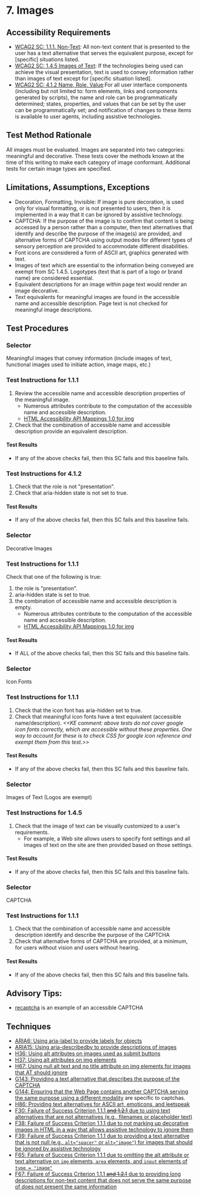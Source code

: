 # 7. Images

## Accessibility Requirements
* [WCAG2 SC: 1.1.1. Non-Text](https://www.w3.org/TR/UNDERSTANDING-WCAG20/text-equiv-all.html):  All non-text content that is presented to the user has a text alternative that serves the equivalent purpose, except for [specific] situations listed. 
* [WCAG2 SC: 1.4.5 Images of Text](https://www.w3.org/TR/UNDERSTANDING-WCAG20/visual-audio-contrast-text-presentation.html):  If the technologies being used can achieve the visual presentation, text is used to convey information rather than images of text except for [specific situation listed].
* [WCAG2 SC: 4.1.2 Name, Role, Value](https://www.w3.org/TR/UNDERSTANDING-WCAG20/ensure-compat-rsv.html):For all user interface components (including but not limited to: form elements, links and components generated by scripts), the name and role can be programmatically determined; states, properties, and values that can be set by the user can be programmatically set; and notification of changes to these items is available to user agents, including assistive technologies. 

## Test Method Rationale
All images must be evaluated. Images are separated into two categories: meaningful and decorative. These tests cover the methods known at the time of this writing to make each category of image conformant. Additional tests for certain image types are specified. 

## Limitations, Assumptions, Exceptions
  * Decoration, Formatting, Invisible: If image is pure decoration, is used only for visual formatting, or is not presented to users, then it is implemented in a way that it can be ignored by assistive technology.
 * CAPTCHA: If the purpose of the image is to confirm that content is being accessed by a person rather than a computer, then text alternatives that identify and describe the purpose of the image(s) are provided, and alternative forms of CAPTCHA using output modes for different types of sensory perception are provided to accommodate different disabilities.   
 * Font icons are considered a form of ASCII art, graphics generated with text.
 * Images of text which are essential to the information being conveyed are exempt from SC 1.4.5. Logotypes (text that is part of a logo or brand name) are considered essential.
 * Equivalent descriptions for an image within page text would render an image decorative.
 * Text equivalents for meaningful images are found in the accessible name and accessible description. Page text is not checked for meaningful image descriptions.
 
## Test Procedures 
### Selector
Meaningful images that convey information (include images of text, functional images used to initiate action, image maps, etc.)

### Test Instructions for 1.1.1
1. Review the accessible name and accessible description properties of the meaningful image.
   * Numerous attributes contribute to the computation of the accessible name and accessible description. 
   * [HTML Accessibility API Mappings 1.0 for img](https://www.w3.org/TR/2017/WD-html-aam-1.0-20171027/#img-element)
1. Check that the combination of accessible name and accessible description provide an equivalent description. 

#### Test Results
* If any of the above checks fail, then this SC fails and this baseline fails.

### Test Instructions for 4.1.2
1. Check that the role is not "presentation".
1. Check that aria-hidden state is not set to true. 

#### Test Results
* If any of the above checks fail, then this SC fails and this baseline fails.

### Selector
Decorative Images

### Test Instructions for 1.1.1
Check that one of the following is true:
1. the role is "presentation". 
1. aria-hidden state is set to true.
1. the combination of accessible name and accessible description is empty. 
   * Numerous attributes contribute to the computation of the accessible name and accessible description. 
   * [HTML Accessibility API Mappings 1.0 for img](https://www.w3.org/TR/2017/WD-html-aam-1.0-20171027/#img-element)
   
#### Test Results
* If ALL of the above checks fail, then this SC fails and this baseline fails.

### Selector
Icon Fonts

### Test Instructions for 1.1.1
1. Check that the icon font has aria-hidden set to true. 
2. Check that meaningful icon fonts have a text equivalent (accessible name/description).
*<<KE comment: above tests do not cover google icon fonts correctly, which are accessible without these properties. One way to account for these is to check CSS for google icon reference and exempt them from this test.>>*

#### Test Results
* If any of the above checks fail, then this SC fails and this baseline fails.

### Selector
Images of Text (Logos are exempt)

### Test Instructions for 1.4.5
1. Check that the image of text can be visually customized to a user's requirements.
   * For example, a Web site allows users to specify font settings and all images of text on the site are then provided based on those settings.

#### Test Results
* If any of the above checks fail, then this SC fails and this baseline fails.

### Selector
CAPTCHA

### Test Instructions for 1.1.1
1. Check that the combination of accessible name and accessible description identify and describe the purpose of the CAPTCHA
1. Check that alternative forms of CAPTCHA are provided, at a minimum, for users without vision and users without hearing.

#### Test Results
* If any of the above checks fail, then this SC fails and this baseline fails.

## Advisory Tips:
* [recaptcha](https://www.google.com/recaptcha/api2/demo?invisible=true) is an example of an accessible CAPTCHA

## Techniques
  * [ARIA6: Using aria-label to provide labels for objects](https://www.w3.org/TR/WCAG20-TECHS/ARIA6.html)
  * [ARIA15: Using aria-describedby to provide descriptions of images](https://www.w3.org/TR/WCAG20-TECHS/ARIA15.html)
  * [H36: Using alt attributes on images used as submit buttons](https://www.w3.org/TR/WCAG20-TECHS/H36.html)
  * [H37: Using alt attributes on img elements](https://www.w3.org/TR/WCAG20-TECHS/H37.html)
  * [H67: Using null alt text and no title attribute on img elements for images that AT should ignore](https://www.w3.org/TR/WCAG20-TECHS/H67.html)
  * [G143: Providing a text alternative that describes the purpose of the CAPTCHA](https://www.w3.org/TR/WCAG20-TECHS/G143.html)
  * [G144: Ensuring that the Web Page contains another CAPTCHA serving the same purpose using a different modality](https://www.w3.org/TR/WCAG20-TECHS/G144.html) are specific to captchas.
  * [H86: Providing text alternatives for ASCII art, emoticons, and leetspeak](https://www.w3.org/TR/WCAG20-TECHS/H86.html)
  * [F30: Failure of Success Criterion 1.1.1 ~~and 1.2.1~~ due to using text alternatives that are not alternatives (e.g., filenames or placeholder text)](https://www.w3.org/TR/WCAG20-TECHS/F30.html)
  * [F38: Failure of Success Criterion 1.1.1 due to not marking up decorative images in HTML in a way that allows assistive technology to ignore them](https://www.w3.org/TR/WCAG20-TECHS/F38.html)
  * [F39: Failure of Success Criterion 1.1.1 due to providing a text alternative that is not null (e.g., `alt="spacer"` or `alt="image"`) for images that should be ignored by assistive technology](https://www.w3.org/TR/WCAG20-TECHS/F39.html)
  * [F65: Failure of Success Criterion 1.1.1 due to omitting the alt attribute or text alternative on `img` elements, `area` elements, and `input` elements of `type = "image"`](https://www.w3.org/TR/WCAG20-TECHS/F65.html)
  * [F67: Failure of Success Criterion 1.1.1 ~~and 1.2.1~~ due to providing long descriptions for non-text content that does not serve the same purpose of does not present the same information](https://www.w3.org/TR/WCAG20-TECHS/F67.html)
